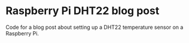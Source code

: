 # Raspberry Pi DHT22 blog post
Code for a blog post about setting up a DHT22 temperature sensor on a Raspberry Pi.
